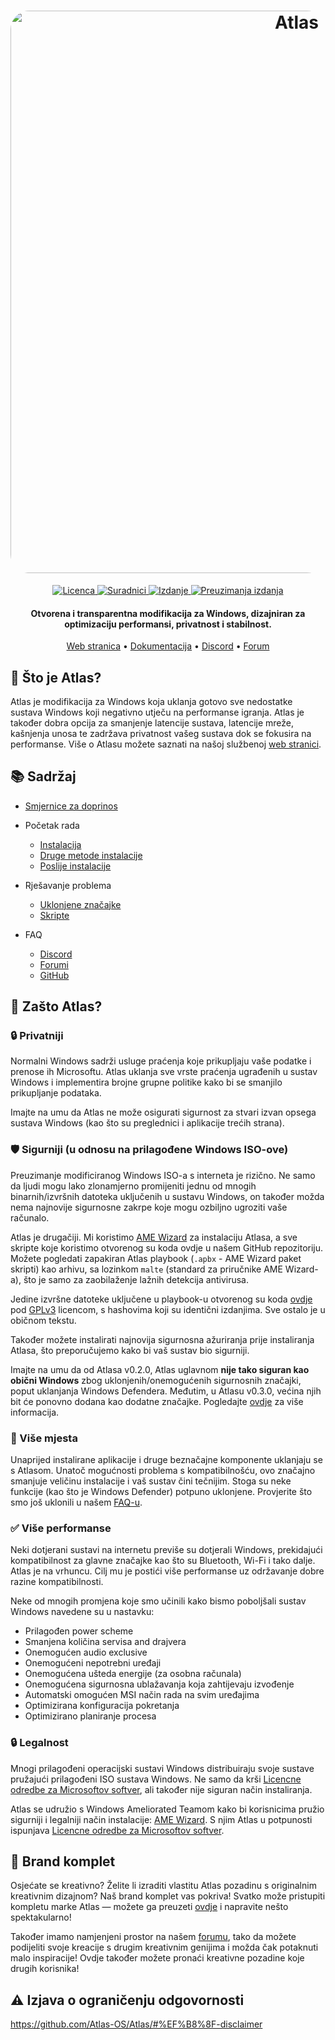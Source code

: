 <h1 align="center">
  <a href="http://atlasos.net"><img src="https://cdn.jsdelivr.net/gh/Atlas-OS/Atlas@main/img/banner.png" alt="Atlas" width="900" style="border-radius: 30px"></a>
</h1>
  <p align="center">
    <a href="https://github.com/Atlas-OS/Atlas/blob/main/LICENSE">
      <img alt="Licenca" src="https://img.shields.io/github/license/atlas-os/atlas?style=for-the-badge&logo=github&color=1A91FF"/>
    </a>
    <a href="https://github.com/Atlas-OS/Atlas/graphs/contributors">
      <img alt="Suradnici" src="https://img.shields.io/github/contributors/atlas-os/atlas?style=for-the-badge&color=1A91FF" />
    </a>
    <a href="https://github.com/Atlas-OS/Atlas/releases/latest">
      <img alt="Izdanje" src="https://img.shields.io/github/release/atlas-os/atlas?style=for-the-badge&color=1A91FF" />
    </a>
    <a href="https://github.com/Atlas-OS/Atlas/releases">
      <img alt="Preuzimanja izdanja" src="https://img.shields.io/github/downloads/Atlas-OS/Atlas/total?style=for-the-badge&logo=github&color=1A91FF" />
    </a>
  </p>
<h4 align="center">Otvorena i transparentna modifikacija za Windows, dizajniran za optimizaciju performansi, privatnost i stabilnost.</h4>

<p align="center">
  <a href="https://atlasos.net">Web stranica</a>
  •
  <a href="https://docs.atlasos.net">Dokumentacija</a>
  •
  <a href="https://discord.atlasos.net" target="_blank">Discord</a>
  •
  <a href="https://forum.atlasos.net">Forum</a>
</p>

## 🤔 **Što je Atlas?**

Atlas je modifikacija za Windows koja uklanja gotovo sve nedostatke sustava Windows koji negativno utječu na performanse igranja.
Atlas je također dobra opcija za smanjenje latencije sustava, latencije mreže, kašnjenja unosa te zadržava privatnost vašeg sustava dok se fokusira na performanse.
Više o Atlasu možete saznati na našoj službenoj [web stranici](https://atlasos.net).

## 📚 **Sadržaj**

- [Smjernice za doprinos](https://docs.atlasos.net/contributions)

- Početak rada
  - [Instalacija](https://docs.atlasos.net/getting-started/installation)
  - [Druge metode instalacije](https://docs.atlasos.net/getting-started/other-installation-methods/no-usb)
  - [Poslije instalacije](https://docs.atlasos.net/getting-started/post-installation/drivers)

- Rješavanje problema
  - [Uklonjene značajke](https://docs.atlasos.net/troubleshooting/removed-features)
  - [Skripte](https://docs.atlasos.net/troubleshooting/scripts)

- FAQ
  - [Discord](https://docs.atlasos.net/faq/community/discord)
  - [Forumi](https://docs.atlasos.net/faq/community/forums)
  - [GitHub](https://docs.atlasos.net/faq/community/github)

## 👀 **Zašto Atlas?**

### 🔒 Privatniji
Normalni Windows sadrži usluge praćenja koje prikupljaju vaše podatke i prenose ih Microsoftu.
Atlas uklanja sve vrste praćenja ugrađenih u sustav Windows i implementira brojne grupne politike kako bi se smanjilo prikupljanje podataka.

Imajte na umu da Atlas ne može osigurati sigurnost za stvari izvan opsega sustava Windows (kao što su preglednici i aplikacije trećih strana).

### 🛡️ Sigurniji (u odnosu na prilagođene Windows ISO-ove)
Preuzimanje modificiranog Windows ISO-a s interneta je rizično. Ne samo da ljudi mogu lako zlonamjerno promijeniti jednu od mnogih binarnih/izvršnih datoteka uključenih u sustavu Windows, on također možda nema najnovije sigurnosne zakrpe koje mogu ozbiljno ugroziti vaše računalo.

Atlas je drugačiji. Mi koristimo [AME Wizard](https://ameliorated.io) za instalaciju Atlasa, a sve skripte koje koristimo otvorenog su koda ovdje u našem GitHub repozitoriju. Možete pogledati zapakiran Atlas playbook (`.apbx` - AME Wizard paket skripti) kao arhivu, sa lozinkom `malte` (standard za priručnike AME Wizard-a), što je samo za zaobilaženje lažnih detekcija antivirusa.

Jedine izvršne datoteke uključene u playbook-u otvorenog su koda [ovdje](https://github.com/Atlas-OS/Atlas-Utilities) pod [GPLv3](https://github.com/Atlas-OS/Atlas-Utilities/blob/main/LICENSE) licencom, s hashovima koji su identični izdanjima. Sve ostalo je u običnom tekstu.

Također možete instalirati najnovija sigurnosna ažuriranja prije instaliranja Atlasa, što preporučujemo kako bi vaš sustav bio sigurniji.

Imajte na umu da od Atlasa v0.2.0, Atlas uglavnom **nije tako siguran kao obični Windows** zbog uklonjenih/onemogućenih sigurnosnih značajki, poput uklanjanja Windows Defendera. Međutim, u Atlasu v0.3.0, većina njih bit će ponovno dodana kao dodatne značajke. Pogledajte [ovdje](https://docs.atlasos.net/troubleshooting/removed-features/) za više informacija.

### 🚀 Više mjesta
Unaprijed instalirane aplikacije i druge beznačajne komponente uklanjaju se s Atlasom. Unatoč mogućnosti problema s kompatibilnošću, ovo značajno smanjuje veličinu instalacije i vaš sustav čini tečnijim. Stoga su neke funkcije (kao što je Windows Defender) potpuno uklonjene.
Provjerite što smo još uklonili u našem [FAQ-u](https://docs.atlasos.net/troubleshooting/removed-features).

### ✅ Više performanse
Neki dotjerani sustavi na internetu previše su dotjerali Windows, prekidajući kompatibilnost za glavne značajke kao što su Bluetooth, Wi-Fi i tako dalje.
Atlas je na vrhuncu. Cilj mu je postići više performanse uz održavanje dobre razine kompatibilnosti.

Neke od mnogih promjena koje smo učinili kako bismo poboljšali sustav Windows navedene su u nastavku:
- Prilagođen power scheme
- Smanjena količina servisa and drajvera
- Onemogućen audio exclusive
- Onemogućeni nepotrebni uređaji
- Onemogućena ušteda energije (za osobna računala)
- Onemogućena sigurnosna ublažavanja koja zahtijevaju izvođenje
- Automatski omogućen MSI način rada na svim uređajima
- Optimizirana konfiguracija pokretanja
- Optimizirano planiranje procesa

### 🔒 Legalnost
Mnogi prilagođeni operacijski sustavi Windows distribuiraju svoje sustave pružajući prilagođeni ISO sustava Windows. Ne samo da krši [Licencne odredbe za Microsoftov softver](https://www.microsoft.com/en-us/Useterms/Retail/Windows/10/Useterms_Retail_Windows_10_Croatian.htm), ali također nije siguran način instaliranja.

Atlas se udružio s Windows Ameliorated Teamom kako bi korisnicima pružio sigurniji i legalniji način instalacije: [AME Wizard](https://ameliorated.io). S njim Atlas u potpunosti ispunjava [Licencne odredbe za Microsoftov softver](https://www.microsoft.com/en-us/Useterms/Retail/Windows/10/Useterms_Retail_Windows_10_Croatian.htm).

## 🎨 Brand komplet
Osjećate se kreativno? Želite li izraditi vlastitu Atlas pozadinu s originalnim kreativnim dizajnom? Naš brand komplet vas pokriva!
Svatko može pristupiti kompletu marke Atlas — možete ga preuzeti [ovdje](https://cdn.jsdelivr.net/gh/Atlas-OS/Atlas@main/img/brand-kit.zip) i napravite nešto spektakularno!

Također imamo namjenjeni prostor na našem [forumu](https://forum.atlasos.net/t/art-showcase), tako da možete podijeliti svoje kreacije s drugim kreativnim genijima i možda čak potaknuti malo inspiracije! Ovdje također možete pronaći kreativne pozadine koje drugih korisnika!

## ⚠️ Izjava o ograničenju odgovornosti
https://github.com/Atlas-OS/Atlas/#%EF%B8%8F-disclaimer
